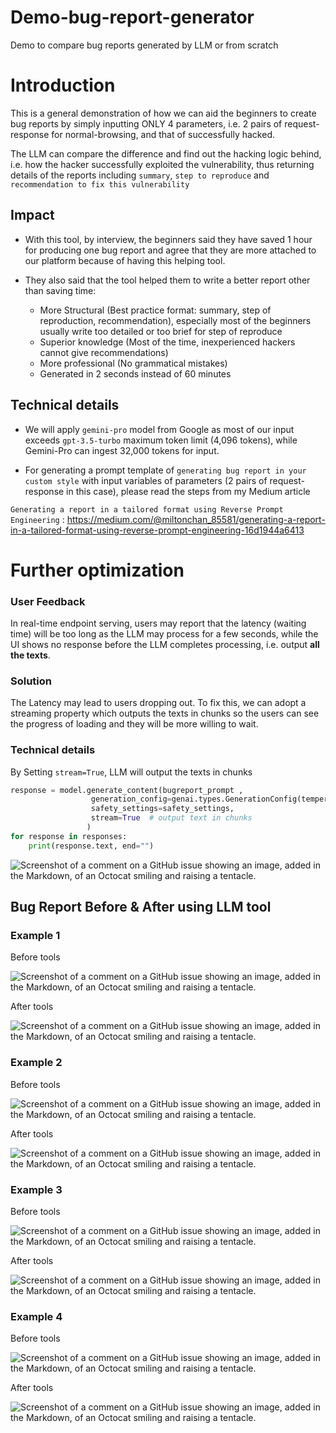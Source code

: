 # Demo-bug-report-generator
Demo to compare bug reports generated by LLM or from scratch

# Introduction

This is a general demonstration of how we can aid the beginners to create bug reports by simply inputting ONLY 4 parameters, i.e. 2 pairs of request-response for normal-browsing, and that of successfully hacked.

The LLM can compare the difference and find out the hacking logic behind, i.e. how the hacker successfully exploited the vulnerability, thus returning details of the reports including `summary`, `step to reproduce` and `recommendation to fix this vulnerability`

## Impact
- With this tool, by interview, the beginners said they have saved 1 hour for producing one bug report and agree that they are more attached to our platform because of having this helping tool.

- They also said that the tool helped them to write a better report other than saving time:
    - More Structural (Best practice format: summary, step of reproduction, recommendation), especially most of the beginners usually write too detailed or too brief for step of reproduce
    - Superior knowledge (Most of the time, inexperienced hackers cannot give recommendations)
    - More professional (No grammatical mistakes)
    - Generated in 2 seconds instead of 60 minutes

## Technical details
- We will apply `gemini-pro` model from Google as most of our input exceeds `gpt-3.5-turbo` maximum token limit (4,096 tokens), while Gemini-Pro can ingest 32,000 tokens for input.

- For generating a prompt template of `generating bug report in your custom style` with input variables of parameters (2 pairs of request-response in this case), please read the steps from my Medium article 

`Generating a report in a tailored format using Reverse Prompt Engineering` : 
https://medium.com/@miltonchan_85581/generating-a-report-in-a-tailored-format-using-reverse-prompt-engineering-16d1944a6413

# Further optimization
### User Feedback

In real-time endpoint serving, users may report that the latency (waiting time) will be too long as the LLM may process for a few seconds, while the UI shows no response before the LLM completes processing, i.e. output __all the texts__.

### Solution
The Latency may lead to users dropping out. To fix this, we can adopt a streaming property which outputs the texts in chunks so the users can see the progress of loading and they will be more willing to wait.


### Technical details
By Setting ```stream=True```, LLM will output the texts in chunks

``` python
response = model.generate_content(bugreport_prompt ,
                  generation_config=genai.types.GenerationConfig(temperature=0),
                  safety_settings=safety_settings,
                  stream=True  # output text in chunks 
                 )
for response in responses:
    print(response.text, end="")
```

![Screenshot of a comment on a GitHub issue showing an image, added in the Markdown, of an Octocat smiling and raising a tentacle.](https://github.com/chanyanhon/Demo-bug-report-generator/blob/main/screencap/LLM_streaming_output.gif)


## Bug Report Before & After using LLM tool
### Example 1
Before tools

![Screenshot of a comment on a GitHub issue showing an image, added in the Markdown, of an Octocat smiling and raising a tentacle.](https://github.com/chanyanhon/Demo-bug-report-generator/blob/main/screencap/eg1_pre.png?raw=true)

After tools

![Screenshot of a comment on a GitHub issue showing an image, added in the Markdown, of an Octocat smiling and raising a tentacle.](https://github.com/chanyanhon/Demo-bug-report-generator/blob/main/screencap/eg1_post.png?raw=true)

### Example 2

Before tools

![Screenshot of a comment on a GitHub issue showing an image, added in the Markdown, of an Octocat smiling and raising a tentacle.](https://github.com/chanyanhon/Demo-bug-report-generator/blob/main/screencap/eg2_pre.png?raw=true)

After tools

![Screenshot of a comment on a GitHub issue showing an image, added in the Markdown, of an Octocat smiling and raising a tentacle.](https://github.com/chanyanhon/Demo-bug-report-generator/blob/main/screencap/eg2_post.png?raw=true)

### Example 3

Before tools

![Screenshot of a comment on a GitHub issue showing an image, added in the Markdown, of an Octocat smiling and raising a tentacle.](https://github.com/chanyanhon/Demo-bug-report-generator/blob/main/screencap/eg3_pre.png?raw=true)

After tools

![Screenshot of a comment on a GitHub issue showing an image, added in the Markdown, of an Octocat smiling and raising a tentacle.](https://github.com/chanyanhon/Demo-bug-report-generator/blob/main/screencap/eg3_post.png?raw=true)

### Example 4

Before tools

![Screenshot of a comment on a GitHub issue showing an image, added in the Markdown, of an Octocat smiling and raising a tentacle.](https://github.com/chanyanhon/Demo-bug-report-generator/blob/main/screencap/eg4_pre.png?raw=true)

After tools

![Screenshot of a comment on a GitHub issue showing an image, added in the Markdown, of an Octocat smiling and raising a tentacle.](https://github.com/chanyanhon/Demo-bug-report-generator/blob/main/screencap/eg4_post.png?raw=true)
